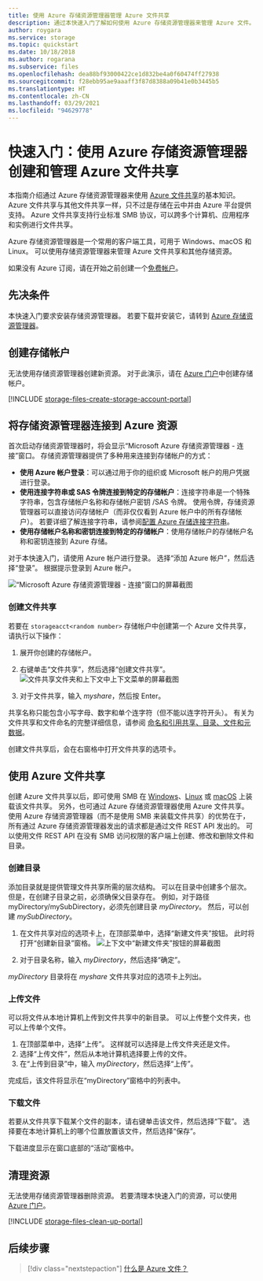 ```yaml
---
title: 使用 Azure 存储资源管理器管理 Azure 文件共享
description: 通过本快速入门了解如何使用 Azure 存储资源管理器来管理 Azure 文件。
author: roygara
ms.service: storage
ms.topic: quickstart
ms.date: 10/18/2018
ms.author: rogarana
ms.subservice: files
ms.openlocfilehash: dea88bf93000422ce1d832be4a0f60474ff27938
ms.sourcegitcommit: f28ebb95ae9aaaff3f87d8388a09b41e0b3445b5
ms.translationtype: HT
ms.contentlocale: zh-CN
ms.lasthandoff: 03/29/2021
ms.locfileid: "94629778"
---
```

# <a name="quickstart-create-and-manage-azure-file-shares-with-azure-storage-explorer"></a>快速入门：使用 Azure 存储资源管理器创建和管理 Azure 文件共享
本指南介绍通过 Azure 存储资源管理器来使用 [Azure 文件共享](storage-files-introduction.md)的基本知识。 Azure 文件共享与其他文件共享一样，只不过是存储在云中并由 Azure 平台提供支持。 Azure 文件共享支持行业标准 SMB 协议，可以跨多个计算机、应用程序和实例进行文件共享。 

Azure 存储资源管理器是一个常用的客户端工具，可用于 Windows、macOS 和 Linux。 可以使用存储资源管理器来管理 Azure 文件共享和其他存储资源。

如果没有 Azure 订阅，请在开始之前创建一个[免费帐户](https://azure.microsoft.com/free/?WT.mc_id=A261C142F)。

## <a name="prerequisites"></a>先决条件
本快速入门要求安装存储资源管理器。 若要下载并安装它，请转到 [Azure 存储资源管理器](https://azure.microsoft.com/features/storage-explorer/)。

## <a name="create-a-storage-account"></a>创建存储帐户
无法使用存储资源管理器创建新资源。 对于此演示，请在 [Azure 门户](https://portal.azure.com/)中创建存储帐户。 

[!INCLUDE [storage-files-create-storage-account-portal](../../../includes/storage-files-create-storage-account-portal.md)]

## <a name="connect-storage-explorer-to-azure-resources"></a>将存储资源管理器连接到 Azure 资源
首次启动存储资源管理器时，将会显示“Microsoft Azure 存储资源管理器 - 连接”窗口。 存储资源管理器提供了多种用来连接到存储帐户的方式： 

- **使用 Azure 帐户登录**：可以通过用于你的组织或 Microsoft 帐户的用户凭据进行登录。 
- **使用连接字符串或 SAS 令牌连接到特定的存储帐户**：连接字符串是一个特殊字符串，包含存储帐户名称和存储帐户密钥 /SAS 令牌。 使用令牌，存储资源管理器可以直接访问存储帐户（而非仅仅看到 Azure 帐户中的所有存储帐户）。 若要详细了解连接字符串，请参阅[配置 Azure 存储连接字符串](../common/storage-configure-connection-string.md?toc=%2fazure%2fstorage%2ffiles%2ftoc.json)。
- **使用存储帐户名称和密钥连接到特定的存储帐户**：使用存储帐户的存储帐户名称和密钥连接到 Azure 存储。

对于本快速入门，请使用 Azure 帐户进行登录。 选择“添加 Azure 帐户”，然后选择“登录”。 根据提示登录到 Azure 帐户。

![“Microsoft Azure 存储资源管理器 - 连接”窗口的屏幕截图](./media/storage-how-to-use-files-storage-explorer/connect-to-azure-storage-1.png)

### <a name="create-a-file-share"></a>创建文件共享
若要在 `storageacct<random number>` 存储帐户中创建第一个 Azure 文件共享，请执行以下操作：

1. 展开你创建的存储帐户。
2. 右键单击“文件共享”，然后选择“创建文件共享”。  
    ![文件共享文件夹和上下文中上下文菜单的屏幕截图](media/storage-how-to-use-files-storage-explorer/create-file-share-1.png)

3. 对于文件共享，输入 *myshare*，然后按 Enter。

共享名称只能包含小写字母、数字和单个连字符（但不能以连字符开头）。 有关为文件共享和文件命名的完整详细信息，请参阅 [命名和引用共享、目录、文件和元数据](/rest/api/storageservices/Naming-and-Referencing-Shares--Directories--Files--and-Metadata)。

创建文件共享后，会在右窗格中打开文件共享的选项卡。 

## <a name="use-your-azure-file-share"></a>使用 Azure 文件共享
创建 Azure 文件共享以后，即可使用 SMB 在 [Windows](storage-how-to-use-files-windows.md)、[Linux](storage-how-to-use-files-linux.md) 或 [macOS](storage-how-to-use-files-mac.md) 上装载该文件共享。 另外，也可通过 Azure 存储资源管理器使用 Azure 文件共享。 使用 Azure 存储资源管理器（而不是使用 SMB 来装载文件共享）的优势在于，所有通过 Azure 存储资源管理器发出的请求都是通过文件 REST API 发出的。 可以使用文件 REST API 在没有 SMB 访问权限的客户端上创建、修改和删除文件和目录。

### <a name="create-a-directory"></a>创建目录
添加目录就是提供管理文件共享所需的层次结构。 可以在目录中创建多个层次。 但是，在创建子目录之前，必须确保父目录存在。 例如，对于路径 myDirectory/mySubDirectory，必须先创建目录 *myDirectory*。 然后，可以创建 *mySubDirectory*。 

1. 在文件共享对应的选项卡上，在顶部菜单中，选择“新建文件夹”按钮。 此时将打开“创建新目录”窗格。
    ![上下文中“新建文件夹”按钮的屏幕截图](media/storage-how-to-use-files-storage-explorer/create-directory-1.png)

2. 对于目录名称，输入 *myDirectory*，然后选择“确定”。 

*myDirectory* 目录将在 *myshare* 文件共享对应的选项卡上列出。

### <a name="upload-a-file"></a>上传文件 
可以将文件从本地计算机上传到文件共享中的新目录。 可以上传整个文件夹，也可以上传单个文件。

1. 在顶部菜单中，选择“上传”。 这样就可以选择是上传文件夹还是文件。
2. 选择“上传文件”，然后从本地计算机选择要上传的文件。
3. 在“上传到目录”中，输入 *myDirectory*，然后选择“上传”。 

完成后，该文件将显示在“myDirectory”窗格中的列表中。

### <a name="download-a-file"></a>下载文件
若要从文件共享下载某个文件的副本，请右键单击该文件，然后选择“下载”。 选择要在本地计算机上的哪个位置放置该文件，然后选择“保存”。

下载进度显示在窗口底部的“活动”窗格中。

## <a name="clean-up-resources"></a>清理资源
无法使用存储资源管理器删除资源。 若要清理本快速入门的资源，可以使用 [Azure 门户](https://portal.azure.com/)。 

[!INCLUDE [storage-files-clean-up-portal](../../../includes/storage-files-clean-up-portal.md)]

## <a name="next-steps"></a>后续步骤

> [!div class="nextstepaction"]
> [什么是 Azure 文件？](storage-files-introduction.md)